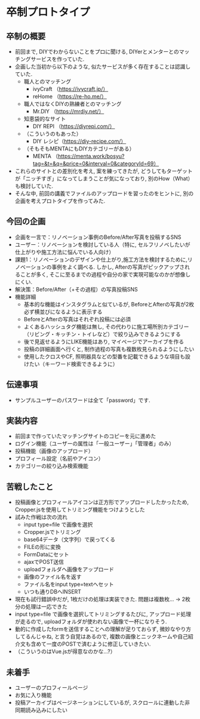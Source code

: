 # 卒制プロトタイプ

## 卒制の概要

- 前回まで, DIYでわからないことをプロに聞ける, DIYerとメンターとのマッチングサービスを作っていた.
- 企画した当初から以下のような, 似たサービスが多く存在することは認識していた.
    - 職人とのマッチング
        - ivyCraft （https://ivycraft.jp/）
        - reHome （https://re-ho.me/）
    - 職人ではなくDIYの熟練者とのマッチング
        - Mr.DIY （https://mrdiy.net/）
    - 知恵袋的なサイト
        - DIY REPI （https://diyrepi.com/）
    - （こういうのもあった）
        - DIY レシピ（https://diy-recipe.com/）
    - （そもそもMENTAにもDIYカテゴリーがある）
        - MENTA （https://menta.work/bosyu?tag=&t=&q=&price=0&interval=0&categoryId=69）
- これらのサイトとの差別化を考え, 案を練ってきたが, どうしてもターゲットが「ニッチすぎ」になってしまうことが気になっており, 別のHow（What）も検討していた.
- そんな中, 前回の講義でファイルのアップロードを習ったのをヒントに, 別の企画を考えプロトタイプを作ってみた.

## 今回の企画

- 企画を一言で：リノベーション事例のBefore/After写真を投稿するSNS
- ユーザー：リノベーションを検討している人（特に, セルフリノベしたいが仕上がりや施工方法に悩んでいる人向け）
- 課題1：リノベーションのデザインや仕上がり,施工方法を検討するために,リノベーションの事例をよく調べる. しかし, Afterの写真がピックアップされることが多く, そこに至るまでの過程や自分の家で実現可能なのかが想像しにくい.
- 解決策：Before/After（+その過程）の写真投稿SNS
- 機能詳細
    - 基本的な機能はインスタグラムと似ているが, BeforeとAfterの写真が2枚必ず横並びになるように表示する
    - BeforeとAfterの写真はそれぞれ投稿には必須
    - よくあるハッシュタグ機能は無し, その代わりに施工場所別カテゴリー（リビング・キッチン・トイレなど）で絞り込みできるようにする
    - 後で見返せるようにLIKE機能はあり, マイページでアーカイブを作る
    - 投稿の詳細画面へ行くと, 制作過程の写真も複数枚見られるようにしたい
    - 使用したクロスやCF, 照明器具などの型番を記載できるような項目も設けたい（キーワード検索できるように）

## 伝達事項

- サンプルユーザーのパスワードは全て「password」です.

## 実装内容

- 前回まで作っていたマッチングサイトのコピーを元に進めた
- ログイン機能（ユーザーの属性は「一般ユーザー」「管理者」のみ）
- 投稿機能（画像のアップロード）
- プロフィール設定（名前やアイコン）
- カテゴリーの絞り込み検索機能

## 苦戦したこと

- 投稿画像とプロフィールアイコンは正方形でアップロードしたかったため, Cropper.jsを使用してトリミング機能をつけようとした
- 試みた作戦は次の流れ
    - input type=file で画像を選択
    - Cropper.jsでトリミング
    - base64データ（文字列）で戻ってくる
    - FILEの形に変換
    - FormDataにセット
    - ajaxでPOST送信
    - uploadフォルダへ画像をアップロード
    - 画像のファイル名を返す
    - ファイル名をinput type=textへセット
    - いつも通りDBへINSERT
- 現在も試行錯誤中だが, 1枚だけの処理は実装できた. 問題は複数枚... -> 2枚分の処理は一応できた
- input type=file で画像を選択してトリミングするたびに, アップロード処理が走るので, uploadフォルダが使われない画像で一杯になりそう.
- 動的に作成したformを送信することへの理解が足りておらず, 微妙なやり方してるんじゃね, と言う自覚はあるので, 複数の画像とニックネームや自己紹介文も含めて一度のPOSTで済むように修正していきたい.
- （こういうのはVue.jsが得意なのかな...?）

## 未着手

- ユーザーのプロフィールページ
- お気に入り機能
- 投稿アーカイブはページネーションにしているが, スクロールに連動した非同期読み込みにしたい

